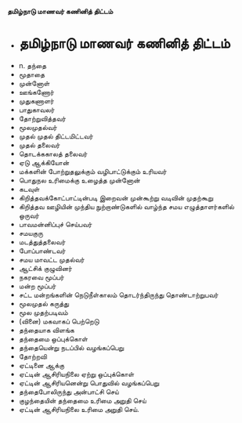 **தமிழ்நாடு மாணவர் கணினித் திட்டம்**
- # தமிழ்நாடு மாணவர் கணினித் திட்டம்
- n. தந்தை
- மூதாதை
- முன்னோள்
- ஊங்கணோர்
- முதுகணாளர்
- பாதுகாவலர்
- தோற்றுவித்தவர்
- மூலமுதல்வர்
- முதல் முதல் திட்டமிட்டவர்
- முதல் தலைவர்
- தொடக்ககாலத் தலைவர்
- ஏடு ஆக்கியோன்
- மக்களின் போற்றுதலுக்கும் வழிபாட்டுக்கும் உரியவர்
- பொதுநல உரிமைக்கு உழைத்த முன்னோன்
- கடவுள்
- கிறித்தவக்கோட்பாட்டின்படி இறைவன் முன்கூற்று வடிவின் முதற்கூறு
- கிறித்தவ ஊழியின் முந்திய நுற்றாண்டுகளில் வாழ்ந்த சமய எழுத்தாளர்களில் ஒருவர்
- பாவமன்னிப்புச் செய்பவர்
- சமயகுரு
- மடத்துத்தலைவர்
- போப்பாண்டவர்
- சமய மாவட்ட  முதல்வர்
- ஆட்சிக் குழுவினர்
- நகரவை மூப்பர்
- மன்ற மூப்பர்
- சட்ட மன்றங்களின் நெடுநீள்காலம் தொடர்ந்திருந்து  தொண்டாற்றுபவர்
-  மூலமுதல் கருத்து
- மூல முதற்படிவம்
- (வினை) மகவாகப் பெற்றெடு
- தந்தையாக விளங்க
- தந்தைமை ஒப்புக்கொள்
- தந்தையென்று நடப்பில் வழங்கப்பெறு
- தோற்றவி
- ஏட்டினை ஆக்கு
- ஏட்டின் ஆசிரியநிலை ஏற்று ஒப்புக்கொள்
- ஏட்டின் ஆசிரியனென்று பொதுவில் வழங்கப்பெறு
- தந்தைபோலிருந்து அன்பாட்சி செய்
- குழந்தையின் தந்தைமை உரிமை அறுதி செய்
- ஏட்டின் ஆசிரியநிலை உரிமை அறுதி செய்.

